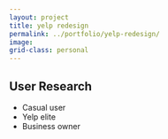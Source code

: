 ```yaml
---
layout: project
title: yelp redesign
permalink: ../portfolio/yelp-redesign/
image:
grid-class: personal
---
```

## User Research
* Casual user
* Yelp elite
* Business owner
